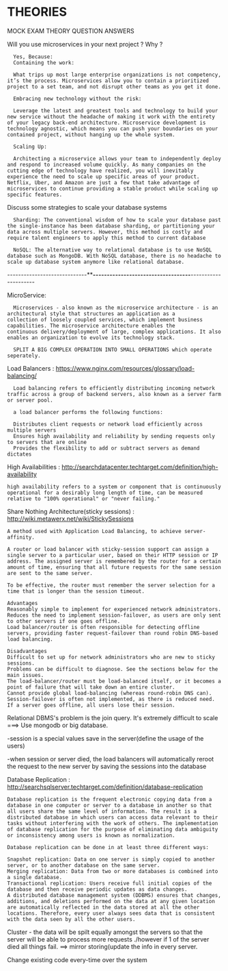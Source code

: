 # THEORIES

MOCK EXAM THEORY QUESTION ANSWERS 

Will you use microservices in your next project ? Why ?

      Yes, Because:
      Containing the work:

      What trips up most large enterprise organizations is not competency, it’s the process. Microservices allow you to contain a prioritized project to a set team, and not disrupt other teams as you get it done.

      Embracing new technology without the risk:

      Leverage the latest and greatest tools and technology to build your new service without the headache of making it work with the entirety of your legacy back-end architecture. Microservice development is technology agnostic, which means you can push your boundaries on your contained project, without hanging up the whole system.

      Scaling Up:

      Architecting a microservice allows your team to independently deploy and respond to increased volume quickly. As many companies on the cutting edge of technology have realized, you will inevitably experience the need to scale up specific areas of your product. Netflix, Uber, and Amazon are just a few that take advantage of microservices to continue providing a stable product while scaling up specific features.

Discuss some strategies to scale your database systems

      Sharding: The conventional wisdom of how to scale your database past the single-instance has been database sharding, or partitioning your data across multiple servers. However, this method is costly and require talent engineers to apply this method to current database

      NoSQL: The alternative way to relational database is to use NoSQL database such as MongoDB. With NoSQL database, there is no headache to scale up database system anymore like relational database.  


-----------------------------**************************-----------------------------------************************---------------------

MicroService: 

      Microservices - also known as the microservice architecture - is an architectural style that structures an application as a             collection of loosely coupled services, which implement business capabilities. The microservice architecture enables the                 continuous delivery/deployment of large, complex applications. It also enables an organization to evolve its technology stack.
      
      SPLIT A BIG COMPLEX OPERATION INTO SMALL OPERATIONS which operate seperately.

Load Balancers : https://www.nginx.com/resources/glossary/load-balancing/

      Load balancing refers to efficiently distributing incoming network traffic across a group of backend servers, also known as a server farm or server pool.

      a load balancer performs the following functions:

      Distributes client requests or network load efficiently across multiple servers
      Ensures high availability and reliability by sending requests only to servers that are online
      Provides the flexibility to add or subtract servers as demand dictates

High Availabilities : http://searchdatacenter.techtarget.com/definition/high-availability

    high availability refers to a system or component that is continuously operational for a desirably long length of time, can be measured relative to "100% operational" or "never failing." 



Share Nothing Architecture(sticky sessions) : http://wiki.metawerx.net/wiki/StickySessions

    A method used with Application Load Balancing, to achieve server-affinity.

    A router or load balancer with sticky-session support can assign a single server to a particular user, based on their HTTP session or IP address. The assigned server is remembered by the router for a certain amount of time, ensuring that all future requests for the same session are sent to the same server.

    To be effective, the router must remember the server selection for a time that is longer than the session timeout.

    Advantages
    Reasonably simple to implement for experienced network administrators.
    Reduces the need to implement session-failover, as users are only sent to other servers if one goes offline.
    Load balancer/router is often responsible for detecting offline servers, providing faster request-failover than round robin DNS-based load balancing.

    Disadvantages
    Difficult to set up for network administrators who are new to sticky sessions.
    Problems can be difficult to diagnose. See the sections below for the main issues.
    The load-balancer/router must be load-balanced itself, or it becomes a point of failure that will take down an entire cluster.
    Cannot provide global load-balancing (whereas round-robin DNS can).
    Session-failover is often not implemented, as there is reduced need. If a server goes offline, all users lose their session.

Relational DBMS's problem is the join query. It's extremely difficult to scale ===> Use mongodb or big database.

-session is a special values save in the server(define the usage of the users)

-when session or server died, the load balancers will automatically reroot the request to the new server by saving the sessions into the database

Database Replication : http://searchsqlserver.techtarget.com/definition/database-replication

    Database replication is the frequent electronic copying data from a database in one computer or server to a database in another so that all users share the same level of information. The result is a distributed database in which users can access data relevant to their tasks without interfering with the work of others. The implementation of database replication for the purpose of eliminating data ambiguity or inconsistency among users is known as normalization.

    Database replication can be done in at least three different ways:

    Snapshot replication: Data on one server is simply copied to another server, or to another database on the same server.
    Merging replication: Data from two or more databases is combined into a single database.
    Transactional replication: Users receive full initial copies of the database and then receive periodic updates as data changes.
    A distributed database management system (DDBMS) ensures that changes, additions, and deletions performed on the data at any given location are automatically reflected in the data stored at all the other locations. Therefore, every user always sees data that is consistent with the data seen by all the other users. 

Cluster - the data will be spilt equally amongst the servers so that the server will be able to process more requests ./however if 1 of the server died all things fail. ==> mirror storing(update the info in every server.

Change existing code every-time over the system
